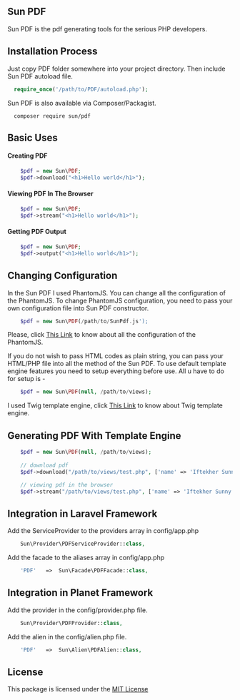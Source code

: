 ## Sun PDF
  
Sun PDF is the pdf generating tools for the serious PHP developers.

## Installation Process
 
Just copy PDF folder somewhere into your project directory. Then include Sun PDF autoload file.        
 
```php
  require_once('/path/to/PDF/autoload.php');
```

Sun PDF is also available via Composer/Packagist.

```
  composer require sun/pdf
```
 
## Basic Uses

#### Creating PDF

```php
    $pdf = new Sun\PDF;
    $pdf->download("<h1>Hello world</h1>");
```

#### Viewing PDF In The Browser

```php
    $pdf = new Sun\PDF;
    $pdf->stream("<h1>Hello world</h1>");
```

#### Getting PDF Output

```php
    $pdf = new Sun\PDF;
    $pdf->output("<h1>Hello world</h1>");
```


## Changing Configuration

In the Sun PDF I used PhantomJS. You can change all the configuration of the PhantomJS. To change PhantomJS configuration, you need to pass your own configuration file into Sun PDF constructor.

```php
    $pdf = new Sun\PDF(/path/to/SunPdf.js');
```

Please, click [This Link](http://phantomjs.org/api/webpage/property/paper-size.html) to know about all the configuration of the PhantomJS.
 
If you do not wish to pass HTML codes as plain string, you can pass your HTML/PHP file into all the method of the Sun PDF. To use default template engine features you need to setup everything before use. All u have to do for setup is - 

```php
    $pdf = new Sun\PDF(null, /path/to/views);
```

I used Twig template engine, click [This Link](http://twig.sensiolabs.org/) to know about Twig template engine.


## Generating PDF With Template Engine

```php    
    $pdf = new Sun\PDF(null, /path/to/views);
    
    // download pdf 
    $pdf->download("/path/to/views/test.php", ['name' => 'Iftekher Sunny']);

    // viewing pdf in the browser
    $pdf->stream("/path/to/views/test.php", ['name' => 'Iftekher Sunny']);
```


## Integration in Laravel Framework

Add the ServiceProvider to the providers array in config/app.php

```php
    Sun\Provider\PDFServiceProvider::class,
```

Add the facade to the aliases array in config/app.php

```php
    'PDF'   =>  Sun\Facade\PDFFacade::class,
```

## Integration in Planet Framework

Add the provider in the config/provider.php file.

```php
    Sun\Provider\PDFProvider::class,
```

Add the alien in the config/alien.php file.

```php
    'PDF'   =>  Sun\Alien\PDFAlien::class,
```


## License
This package is licensed under the [MIT License](https://github.com/iftekhersunny/PDF/blob/master/LICENSE)
